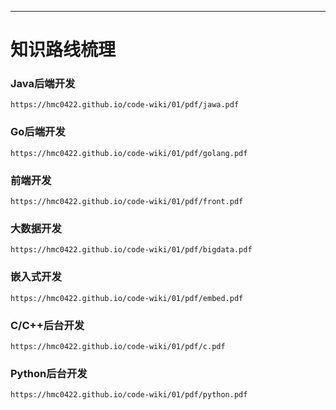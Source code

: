 ---
# **知识路线梳理**

<!-- tabs:start -->

### **Java后端开发**

```pdf
https://hmc0422.github.io/code-wiki/01/pdf/jawa.pdf
```

### **Go后端开发**

```pdf
https://hmc0422.github.io/code-wiki/01/pdf/golang.pdf
```

### **前端开发**

```pdf
https://hmc0422.github.io/code-wiki/01/pdf/front.pdf
```

### **大数据开发**

```pdf
https://hmc0422.github.io/code-wiki/01/pdf/bigdata.pdf
```

### **嵌入式开发**

```pdf
https://hmc0422.github.io/code-wiki/01/pdf/embed.pdf
```

### **C/C++后台开发**

```pdf
https://hmc0422.github.io/code-wiki/01/pdf/c.pdf
```

### **Python后台开发**

```pdf
https://hmc0422.github.io/code-wiki/01/pdf/python.pdf
```

<!-- tabs:end -->
